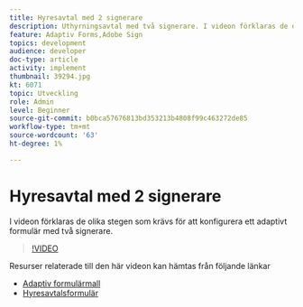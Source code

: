 ```yaml
---
title: Hyresavtal med 2 signerare
description: Uthyrningsavtal med två signerare. I videon förklaras de olika stegen som krävs för att konfigurera ett adaptivt formulär med två signerare.
feature: Adaptiv Forms,Adobe Sign
topics: development
audience: developer
doc-type: article
activity: implement
thumbnail: 39294.jpg
kt: 6071
topic: Utveckling
role: Admin
level: Beginner
source-git-commit: b0bca57676813bd353213b4808f99c463272de85
workflow-type: tm+mt
source-wordcount: '63'
ht-degree: 1%

---
```


# Hyresavtal med 2 signerare

I videon förklaras de olika stegen som krävs för att konfigurera ett adaptivt formulär med två signerare.

>[!VIDEO](https://video.tv.adobe.com/v/39294/?quality=9&learn=on)

Resurser relaterade till den här videon kan hämtas från följande länkar

* [Adaptiv formulärmall](assets/tenancy-agreement-template.zip)
* [Hyresavtalsformulär](assets/rental-agreement-form.zip)